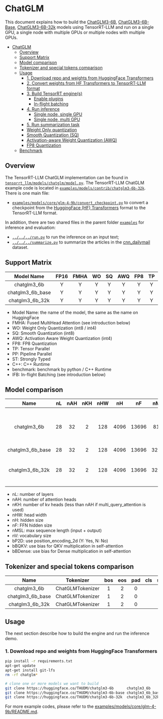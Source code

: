 # ChatGLM

This document explains how to build the [ChatGLM3-6B](https://huggingface.co/THUDM/chatglm3-6b), [ChatGLM3-6B-Base](https://huggingface.co/THUDM/chatglm3-6b-base), [ChatGLM3-6B-32k](https://huggingface.co/THUDM/chatglm3-6b-32k) models using TensorRT-LLM and run on a single GPU, a single node with multiple GPUs or multiple nodes with multiple GPUs.

- [ChatGLM](#chatglm)
  - [Overview](#overview)
  - [Support Matrix](#support-matrix)
  - [Model comparison](#model-comparison)
  - [Tokenizer and special tokens comparison](#tokenizer-and-special-tokens-comparison)
  - [Usage](#usage)
    - [1. Download repo and weights from HuggingFace Transformers](#1-download-repo-and-weights-from-huggingface-transformers)
    - [2. Convert weights from HF Transformers to TensorRT-LLM format](#2-convert-weights-from-hf-transformers-to-tensorrt-llm-format)
    - [3. Build TensorRT engine(s)](#3-build-tensorrt-engines)
      - [Enable plugins](#enable-plugins)
      - [In-flight batching](#in-flight-batching)
    - [4. Run inference](#4-run-inference)
      - [Single node, single GPU](#single-node-single-gpu)
      - [Single node, multi GPU](#single-node-multi-gpu)
    - [5. Run summarization task](#5-run-summarization-task)
    - [Weight Only quantization](#weight-only-quantization)
    - [Smooth Quantization (SQ)](#smooth-quantization-sq)
    - [Activation-aware Weight Quantization (AWQ)](#activation-aware-weight-quantization-awq)
    - [FP8 Quantization](#fp8-quantization)
  - [Benchmark](#benchmark)


## Overview

The TensorRT-LLM ChatGLM implementation can be found in [`tensorrt_llm/models/chatglm/model.py`](../../tensorrt_llm/models/chatglm/model.py).
The TensorRT-LLM ChatGLM example code is located in [`examples/models/contrib/chatglm3-6b-32k`](./). There is one main file:

* [`examples/models/core/glm-4-9b/convert_checkpoint.py`](../../../glm-4-9b/convert_checkpoint.py) to convert a checkpoint from the [HuggingFace (HF) Transformers](https://github.com/huggingface/transformers) format to the TensorRT-LLM format.

In addition, there are two shared files in the parent folder [`examples`](../../../) for inference and evaluation:

* [`../../../run.py`](../../../run.py) to run the inference on an input text;
* [`../../../summarize.py`](../../../summarize.py) to summarize the articles in the [cnn_dailymail](https://huggingface.co/datasets/abisee/cnn_dailymail) dataset.

## Support Matrix

|    Model Name    | FP16  | FMHA  |  WO   |  SQ   |  AWQ  |  FP8  |  TP   |  PP   |  ST   |  C++  | benchmark |  IFB  |
| :--------------: | :---: | :---: | :---: | :---: | :---: | :---: | :---: | :---: | :---: | :---: | :-------: | :---: |
|   chatglm3_6b    |   Y   |   Y   |   Y   |   Y   |   Y   |   Y   |   Y   |       |   Y   |   Y   |     Y     |   Y   |
| chatglm3_6b_base |   Y   |   Y   |   Y   |   Y   |   Y   |   Y   |   Y   |       |   Y   |   Y   |     Y     |   Y   |
| chatglm3_6b_32k  |   Y   |   Y   |   Y   |   Y   |   Y   |   Y   |   Y   |       |   Y   |   Y   |     Y     |   Y   |

* Model Name: the name of the model, the same as the name on HuggingFace
* FMHA: Fused MultiHead Attention (see introduction below)
* WO: Weight Only Quantization (int8 / int4)
* SQ: Smooth Quantization (int8)
* AWQ: Activation Aware Weight Quantization (int4)
* FP8: FP8 Quantization
* TP: Tensor Parallel
* PP: Pipeline Parallel
* ST: Strongly Typed
* C++: C++ Runtime
* benchmark: benchmark by python / C++ Runtime
* IFB: In-flight Batching (see introduction below)

## Model comparison

|       Name       |  nL   |  nAH  |  nKH  |  nHW  |  nH   |  nF   | nMSL  |   nV   | bP2D  | bBQKV | bBDense | Comments                                                           |
| :--------------: | :---: | :---: | :---: | :---: | :---: | :---: | :---: | :----: | :---: | :---: | :-----: | :----------------------------------------------------------------- |
|   chatglm3_6b    |  28   |  32   |   2   |  128  | 4096  | 13696 | 8192  | 65024  |   N   |   Y   |    N    | Different in preprocess and postprocess than chatglm2_6b           |
| chatglm3_6b_base |  28   |  32   |   2   |  128  | 4096  | 13696 | 32768 | 65024  |   N   |   Y   |    N    |                                                                    |
| chatglm3_6b_32k  |  28   |  32   |   2   |  128  | 4096  | 13696 | 32768 | 65024  |   N   |   Y   |    N    | RoPE base=500000 rather than 10000 in chatglm3_6b                  |

* nL: number of layers
* nAH: number of attention heads
* nKH: number of kv heads (less than nAH if multi_query_attention is used)
* nHW: head width
* nH: hidden size
* nF: FFN hidden size
* nMSL: max sequence length (input + output)
* nV: vocabulary size
* bP2D: use position_encoding_2d (Y: Yes, N: No)
* bBQKV: use bias for QKV multiplication in self-attention
* bBDense: use bias for Dense multiplication in self-attention

## Tokenizer and special tokens comparison

|       Name       |    Tokenizer     |  bos   |  eos   |  pad  |  cls  | startofpiece | endofpiece |  mask  | smask | gmask  |
| :--------------: | :--------------: | :----: | :----: | :---: | :---: | :----------: | :--------: | :----: | :---: | :----: |
|   chatglm3_6b    | ChatGLMTokenizer |   1    |   2    |   0   |       |              |            | 130000 |       |        |
| chatglm3_6b_base | ChatGLMTokenizer |   1    |   2    |   0   |       |              |            | 130000 |       |        |
| chatglm3_6b_32k  | ChatGLMTokenizer |   1    |   2    |   0   |       |              |            | 130000 |       |        |

## Usage

The next section describe how to build the engine and run the inference demo.

### 1. Download repo and weights from HuggingFace Transformers

```bash
pip install -r requirements.txt
apt-get update
apt-get install git-lfs
rm -rf chatglm*

# clone one or more models we want to build
git clone https://huggingface.co/THUDM/chatglm3-6b      chatglm3_6b
git clone https://huggingface.co/THUDM/chatglm3-6b-base chatglm3_6b_base
git clone https://huggingface.co/THUDM/chatglm3-6b-32k  chatglm3_6b_32k
```

For more example codes, please refer to the [examples/models/core/glm-4-9b/README.md](../../../glm-4-9b/README.md).
